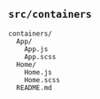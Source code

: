 ## `src/containers`

```
containers/
  App/
    App.js
    App.scss
  Home/
    Home.js
    Home.scss
  README.md
```
